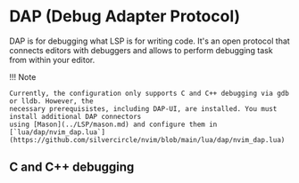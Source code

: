 # DAP (Debug Adapter Protocol)
DAP is for debugging what LSP is for writing code. It's an open protocol that connects editors with 
debuggers and allows to perform debugging task from within your editor.

!!! Note

    Currently, the configuration only supports C and C++ debugging via gdb or lldb. However, the 
    necessary prerequisistes, including DAP-UI, are installed. You must install additional DAP connectors
    using [Mason](../LSP/mason.md) and configure them in [`lua/dap/nvim_dap.lua`](https://github.com/silvercircle/nvim/blob/main/lua/dap/nvim_dap.lua)

## C and C++ debugging

